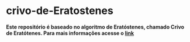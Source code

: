 # crivo-de-Eratostenes
**Este repositório é baseado no algoritmo de Eratóstenes, chamado Crivo de Eratótenes. Para mais informações acesse o [link](https://pt.wikipedia.org/wiki/Crivo_de_Erat%C3%B3stenes)** 
